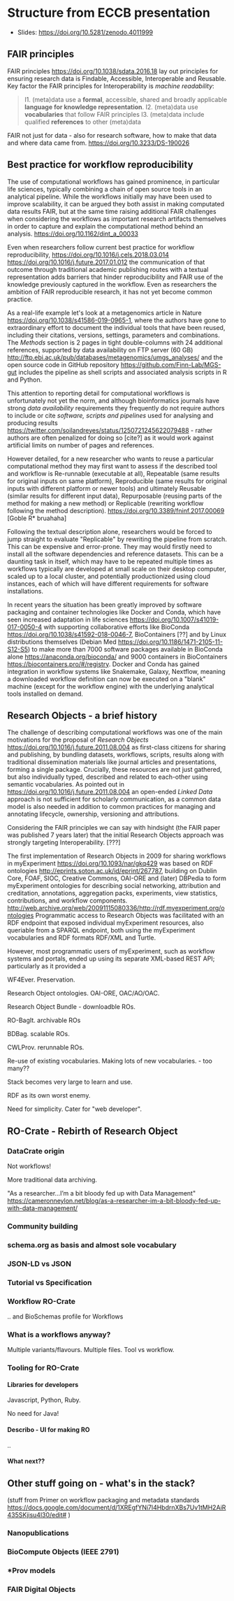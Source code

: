 # Structure from ECCB presentation

* Slides: <https://doi.org/10.5281/zenodo.4011999>


## FAIR principles

FAIR principles <https://doi.org/10.1038/sdata.2016.18> lay out principles for ensuring research data is Findable, Accessible, Interoperable and Reusable. Key factor the FAIR principles for Interoperability is  _machine readability_:

> I1. (meta)data use a **formal**, accessible, shared and broadly applicable **language for knowledge representation**.
> I2. (meta)data use **vocabularies** that follow FAIR principles
> I3. (meta)data include qualified **references** to other (meta)data

FAIR not just for data - also for research software, how to make that data and where data came from. <https://doi.org/10.3233/DS-190026>


## Best practice for workflow reproducibility

The use of computational workflows has gained prominence, in particular life sciences, typically combining a chain of open source tools in an analytical pipeline. While the workflows initially may have been used to improve scalability, it can be argued they both assist in making computated data results FAIR, but at the same time raising additional FAIR challenges when considering the workflows as important research artifacts themselves in order to capture and explain the computational method behind an analysis. <https://doi.org/10.1162/dint_a_00033>

Even when researchers follow current best practice for workflow reproducibility, <https://doi.org/10.1016/j.cels.2018.03.014> <https://doi.org/10.1016/j.future.2017.01.012> the communication of that outcome through traditional academic publishing routes with a textual representation adds barriers that hinder reproducibility and FAIR use of the knowledge previously captured in the workflow. Even as researchers the ambition of FAIR reproducible research, it has not yet become common practice.

As a real-life example let's look at a metagenomics article in Nature <https://doi.org/10.1038/s41586-019-0965-1>, where the authors have gone to extraordinary effort to document the individual tools that have been reused, including their citations, versions, settings, parameters and combinations. The _Methods_ section is 2 pages in tight double-columns with 24 additional references, supported by data availability on FTP  server (60 GB) <http://ftp.ebi.ac.uk/pub/databases/metagenomics/umgs_analyses/> and the open source code in GitHub repository <https://github.com/Finn-Lab/MGS-gut> includes the pipeline as shell scripts and associated analysis scripts in R and Python.

This attention to reporting detail for computational workflows is unfortunately not yet the norm, and although bioinformatics journals have strong _data availability_ requirements they frequently do not require authors to include or cite _software, scripts and pipelines_ used for analysing and producing results <https://twitter.com/soilandreyes/status/1250721245622079488> - rather authors are often penalized for doing so [cite?] as it would work against artificial limits on number of pages and references.

However detailed, for a new researcher who wants to reuse a particular computational method they may first want to assess if the described tool and workflow is Re-runnable (executable at all), Repeatable (same results for original inputs on same platform), Reproducible (same results for original inputs with different platform or newer tools) and ultimately Reusable (similar results for different input data), Repurposable (reusing parts of the method for making a new method) or Replicable (rewriting workflow following the method description). 
<https://doi.org/10.3389/fninf.2017.00069> [Goble R* bruahaha]

Following the textual description alone, researchers would be forced to jump straight to evaluate "Replicable" by rewriting the pipeline from scratch. This can be expensive and error-prone. They may would firstly need to install all the software dependencies and reference datasets. This can be a daunting task in itself, which may have to be repeated multiple times as workflows typically are developed at small scale on their desktop computer, scaled up to a local cluster, and potentially productionized using cloud instances, each of which will have different requirements for software installations.

In recent years the situation has been greatly improved by software packaging and container technologies like Docker and Conda, which have seen increased adaptation in life sciences <https://doi.org/10.1007/s41019-017-0050-4> with supporting collaborative efforts like BioConda <https://doi.org/10.1038/s41592-018-0046-7>, BioContainers [??] and by Linux distributions themselves (Debian Med <https://doi.org/10.1186/1471-2105-11-S12-S5>) to make more than 7000 software packages available in BioConda alone <https://anaconda.org/bioconda/> and 9000 containers in BioContainers <https://biocontainers.pro/#/registry>. Docker and Conda has gained integration in workflow systems like Snakemake, Galaxy, Nextflow, meaning a downloaded workflow definition can now be executed on a "blank" machine (except for the workflow engine) with the underlying analytical tools installed on demand.

## Research Objects - a brief history

The challenge of describing computational workflows was one of the main motivations for the proposal of _Research Objects_ <https://doi.org/10.1016/j.future.2011.08.004> as first-class citizens for sharing and publishing, by bundling datasets, workflows, scripts, results along with traditional dissemination materials like journal articles and presentations, forming a single package. Crucially, these resources are not just gathered, but also individually typed, described and related to each-other using semantic vocabularies. As pointed out in <https://doi.org/10.1016/j.future.2011.08.004> an open-ended _Linked Data_ approach is not sufficient for scholarly communication, as a common data model is also needed in addition to common practices for managing and annotating lifecycle, ownership, versioning and attributions.

Considering the FAIR principles we can say with hindsight (the FAIR paper was published 7 years later) that the initial Research Objects approach was strongly targeting Interoperability. [???]

The first implementation of Research Objects in 2009 for sharing workflows in myExperiment <https://doi.org/10.1093/nar/gkq429> was based on RDF ontologies <http://eprints.soton.ac.uk/id/eprint/267787>, building on Dublin Core, FOAF, SIOC, Creative Commons, OAI-ORE and (later) DBPedia to form myExperiment ontologies for describing social networking, attribution and creditation, annotations, aggregation packs, experiments, view statistics, contributions, and workflow components. <http://web.archive.org/web/20091115080336/http://rdf.myexperiment.org/ontologies>
Programmatic access to Research Objects was facilitated with an RDF endpoint that exposed individual myExperiment resources, also queriable from a SPARQL endpoint, both using the myExperiment vocabularies and RDF formats RDF/XML and Turtle. 

However, most programmatic users of myExperiment, such as workflow systems and portals, ended up using its separate XML-based REST API; particularly as it provided a 

WF4Ever. Preservation. 

Research Object ontologies. OAI-ORE, OAC/AO/OAC. 

Research Object Bundle - downloadble ROs.

RO-BagIt.  archivable ROs

BDBag. scalable ROs.

CWLProv. rerunnable ROs.

Re-use of existing vocabularies. Making lots of new vocabularies. - too many??

Stack becomes very large to learn and use.

RDF as its own worst enemy.

Need for simplicity. Cater for "web developer".

## RO-Crate - Rebirth of Research Object

### DataCrate origin 


Not workflows!

More traditional data archiving. 

"As a researcher…I’m a bit bloody fed up with Data Management"  <https://cameronneylon.net/blog/as-a-researcher-im-a-bit-bloody-fed-up-with-data-management/>


### Community building

### schema.org as basis and almost sole vocabulary

### JSON-LD vs JSON

### Tutorial vs Specification

### Workflow RO-Crate

.. and BioSchemas profile for Workflows

### What is a workflows anyway?

Multiple variants/flavours. Multiple files. Tool vs workflow.

### Tooling for RO-Crate

#### Libraries for developers

Javascript, Python, Ruby. 

No need for Java!

#### Describo - UI for making RO

..

#### What next??

## Other stuff going on - what's in the stack?

(stuff from Primer on workflow packaging and metadata standards https://docs.google.com/document/d/1XREgfYNi7l4HbdrnXBs7Uv1tMH2AiR435SKjisu4l30/edit# )

### Nanopublications

### BioCompute Objects (IEEE 2791)

### *Prov models

### FAIR Digital Objects



